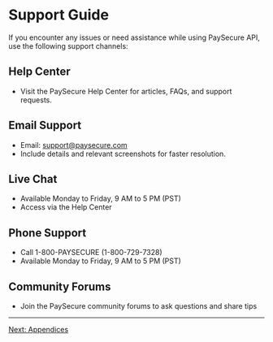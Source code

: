 # Support Guide

If you encounter any issues or need assistance while using PaySecure API, use the following support channels:

## Help Center
- Visit the PaySecure Help Center for articles, FAQs, and support requests.

## Email Support
- Email: support@paysecure.com
- Include details and relevant screenshots for faster resolution.

## Live Chat
- Available Monday to Friday, 9 AM to 5 PM (PST)
- Access via the Help Center

## Phone Support
- Call 1-800-PAYSECURE (1-800-729-7328)
- Available Monday to Friday, 9 AM to 5 PM (PST)

## Community Forums
- Join the PaySecure community forums to ask questions and share tips

---

[Next: Appendices](./appendices.md)
